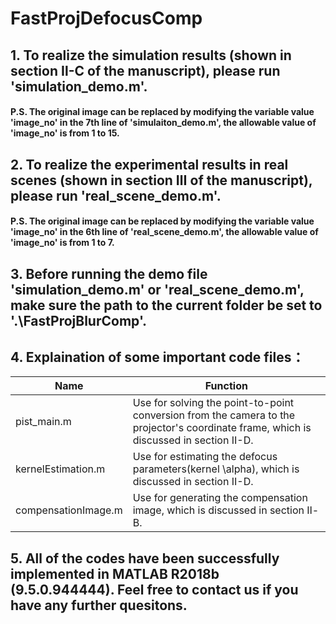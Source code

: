 # FastProjDefocusComp
## 1. To realize the simulation results (shown in section Ⅱ-C of the manuscript), please run 'simulation_demo.m'.
#### P.S. The original image can be replaced by modifying the variable value 'image_no' in the 7th line of 'simulaiton_demo.m', the allowable value of 'image_no' is from 1 to 15.

## 2. To realize the experimental results in real scenes (shown in section Ⅲ of the manuscript), please run 'real_scene_demo.m'.
#### P.S. The original image can be replaced by modifying the variable value 'image_no' in the 6th line of 'real_scene_demo.m', the allowable value of 'image_no' is from 1 to 7.

## 3. Before running the demo file 'simulation_demo.m' or 'real_scene_demo.m', make sure the path to the current folder be set to '.\FastProjBlurComp'.

## 4.  Explaination of some important code files：

| Name | Function |
|------|----------|
| pist_main.m | Use for solving the point-to-point conversion from the camera to the projector's coordinate frame, which is discussed in section Ⅱ-D.|
|kernelEstimation.m|Use for estimating the defocus parameters(kernel \alpha), which is discussed in section Ⅱ-D.|
|compensationImage.m|Use for generating the compensation image, which is discussed in section Ⅱ-B. |

## 5. All of the codes have been successfully implemented in MATLAB R2018b (9.5.0.944444). Feel free to contact us if you have any further quesitons.
